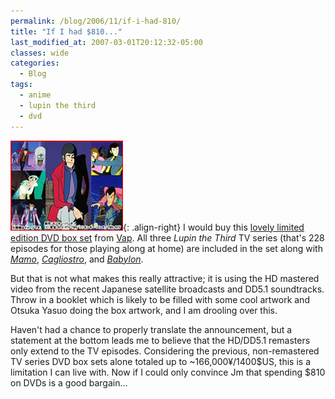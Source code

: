 ```yaml
---
permalink: /blog/2006/11/if-i-had-810/
title: "If I had $810..."
last_modified_at: 2007-03-01T20:12:32-05:00
classes: wide
categories:
  - Blog
tags:
  - anime
  - lupin the third
  - dvd
---
```


![Lupin The Box - TV &amp; the Movie -](/assets/images/VPBY-12974.jpg){: .align-right}
I would buy this [lovely limited edition DVD box set](http://www.cdjapan.co.jp/detailview.html?KEY=VPBY-12974) from
[Vap](http://www.vap.co.jp/lupin/). All three _Lupin the Third_ TV series (that's 228 episodes for those playing along at
home) are included in the set along with _[Mamo](https://www.lupinencyclopedia.com/anime/theatrical-films/secret-of-mamo)_,
_[Cagliostro](https://www.lupinencyclopedia.com/anime/theatrical-films/castle-of-cagliostro)_, and _[Babylon](https://www.lupinencyclopedia.com/anime/theatrical-films/legend-of-the-gold-of-babylon)_.

But that is not what makes this really attractive; it is using the HD mastered video from the recent Japanese satellite
broadcasts and DD5.1 soundtracks. Throw in a booklet which is likely to be filled with some cool artwork and Otsuka Yasuo
doing the box artwork, and I am drooling over this.

Haven't had a chance to properly translate the announcement, but a statement at the bottom leads me to believe that the
HD/DD5.1 remasters only extend to the TV episodes. Considering the previous, non-remastered TV series DVD box sets alone
totaled up to ~166,000&yen;/1400$US, this is a limitation I can live with. Now if I could only convince Jm that spending
$810 on DVDs is a good bargain...